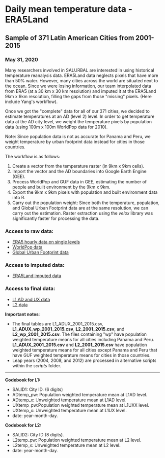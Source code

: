 
# Daily mean temperature data - ERA5Land
## Sample of 371 Latin American Cities from 2001-2015
### May 31, 2020

Many researchers involved in SALURBAL are interested in using historical temperature reanalysis data. ERA5Land data neglects pixels that have more than 50% water. However, many cities across the world are situated next to the ocean. Since we were losing information, our team interpolated data from ERA5 (at a 30 km x 30 km resolution) and imputed it at the ERA5Land 9km x 9km resolution, filling the gaps from those "missing" pixels. (Here include Yang's workflow). 

Once we got the "complete" data for all of our 371 cities, we decided to estimate temperatures at an AD (level 2) level. In order to get temperature data at the AD city level, we weight the temperature pixels by population data (using 100m x 100m WorldPop data for 2010).

Note: Since population data is not as accurate for Panama and Peru, we weight temperature by urban footprint data instead for cities in those countries.

The workflow is as follows:  
1. Create a vector from the temperature raster (in 9km x 9km cells). 
2. Import the vector and the AD boundaries into Google Earth Engine (GEE).
3. Process WorldPop and GUF data in GEE, estimating the number of people and built environment by the 9km x 9km.
4. Export the 9km x 9km pixels with population and built environment data into R.
5. Carry out the population weight: Since both the temperature, population, and Global Urban Footprint data are at the same resolution, we can carry out the estimation. Raster extraction using the *velox* library was significantly faster for processing the data.   

### Access to raw data:
- [ERA5 hourly data on single levels](https://cds.climate.copernicus.eu/cdsapp#!/dataset/reanalysis-era5-single-levels?tab=overview)
- [WorldPop data](https://www.worldpop.org/project/categories?id=3)
- [Global Urban Footprint data](https://drive.google.com/drive/folders/1_NM6c_SDAqb0LAOXt8LpbTT7eIL3HgAY)

### Access to imputed data:
- [ERA5Land imputed data](https://drive.google.com/drive/folders/1LgTT9Vd2JbJti72LqmWqFz-36Dvb7d44)

### Access to final data:
- [L1 AD and UX data](https://drive.google.com/drive/folders/1k1WdQ3k6ypDndEhkvM691z-sa7Z76sfK)
- [L2 data](https://drive.google.com/drive/folders/1domRgHFHNHCcMwFt8qp0zWi7IisA_dYM)

**Important notes**:  
- The final tables are L1_ADUX_2001_2015.csv, **L1_ADUX_wp_2001_2015.csv**, **L2_2001_2015.csv**, and **L2_wp_2001_2015.csv**. The files containing "wp" have population weighted temperature means for all cities including Panama and Peru. **L1_ADUX_2001_2015.csv** and **L2_2001_2015.csv** have population weighted temperature means for all cities except Panama and Peru that have GUF weighted temperature means for cities in those countries.  
- Leap years (2004, 2008, and 2012) are processed in alternative scripts within the *scripts* folder.

---

**Codebook for L1:**  
- SALID1: City ID. (6 digits)
- ADtemp_pw: Population weighted temperature mean at L1AD level. 
- ADtemp_x: Unweighted temperature mean at L1AD level. 
- UXtemp_pw:Population weighted temperature mean at L1UXX level. 
- UXtemp_x:  Unweighted temperature mean at L1UX level. 
- date: year-month-day.

**Codebook for L2:**  
- SALID2: City ID (8 digits). 
- L2temp_pw: Population weighted temperature mean at L2 level. 
- L2temp_x: Unweighted temperature mean at L2 level. 
- date: year-month-day. 
